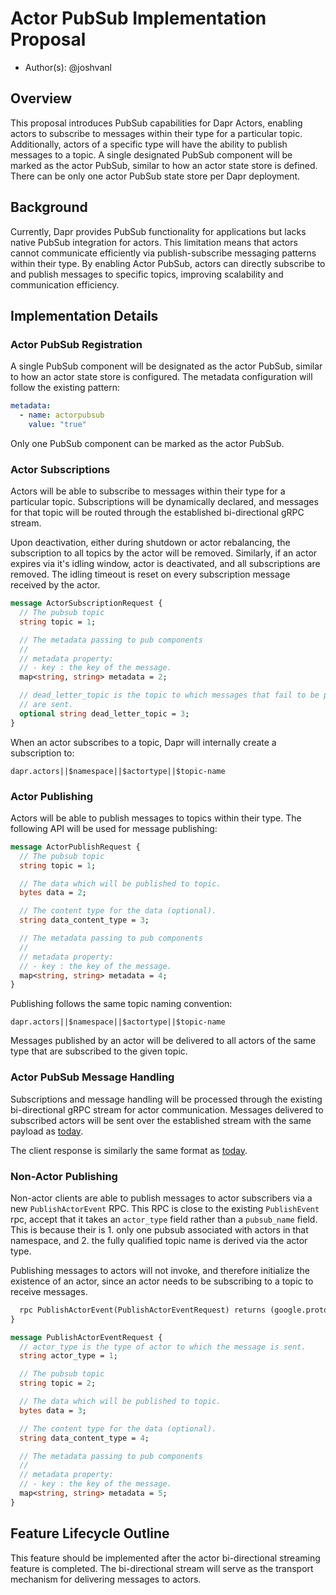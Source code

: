 # Actor PubSub Implementation Proposal

- Author(s): @joshvanl

## Overview

This proposal introduces PubSub capabilities for Dapr Actors, enabling actors to subscribe to messages within their type for a particular topic.
Additionally, actors of a specific type will have the ability to publish messages to a topic.
A single designated PubSub component will be marked as the actor PubSub, similar to how an actor state store is defined.
There can be only one actor PubSub state store per Dapr deployment.

## Background

Currently, Dapr provides PubSub functionality for applications but lacks native PubSub integration for actors.
This limitation means that actors cannot communicate efficiently via publish-subscribe messaging patterns within their type.
By enabling Actor PubSub, actors can directly subscribe to and publish messages to specific topics, improving scalability and communication efficiency.

## Implementation Details

### Actor PubSub Registration

A single PubSub component will be designated as the actor PubSub, similar to how an actor state store is configured.
The metadata configuration will follow the existing pattern:

```yaml
metadata:
  - name: actorpubsub
    value: "true"
```

Only one PubSub component can be marked as the actor PubSub.

### Actor Subscriptions

Actors will be able to subscribe to messages within their type for a particular topic.
Subscriptions will be dynamically declared, and messages for that topic will be routed through the established bi-directional gRPC stream.

Upon deactivation, either during shutdown or actor rebalancing, the subscription to all topics by the actor will be removed.
Similarly, if an actor expires via it's idling window, actor is deactivated, and all subscriptions are removed.
The idling timeout is reset on every subscription message received by the actor.

```proto
message ActorSubscriptionRequest {
  // The pubsub topic
  string topic = 1;

  // The metadata passing to pub components
  //
  // metadata property:
  // - key : the key of the message.
  map<string, string> metadata = 2;

  // dead_letter_topic is the topic to which messages that fail to be processed
  // are sent.
  optional string dead_letter_topic = 3;
}
```

When an actor subscribes to a topic, Dapr will internally create a subscription to:

```
dapr.actors||$namespace||$actortype||$topic-name
```

### Actor Publishing

Actors will be able to publish messages to topics within their type.
The following API will be used for message publishing:

```proto
message ActorPublishRequest {
  // The pubsub topic
  string topic = 1;

  // The data which will be published to topic.
  bytes data = 2;

  // The content type for the data (optional).
  string data_content_type = 3;

  // The metadata passing to pub components
  //
  // metadata property:
  // - key : the key of the message.
  map<string, string> metadata = 4;
}
```

Publishing follows the same topic naming convention:

```
dapr.actors||$namespace||$actortype||$topic-name
```

Messages published by an actor will be delivered to all actors of the same type that are subscribed to the given topic.

### Actor PubSub Message Handling

Subscriptions and message handling will be processed through the existing bi-directional gRPC stream for actor communication.
Messages delivered to subscribed actors will be sent over the established stream with the same payload as [today](https://github.com/dapr/dapr/blob/8cefe6a312867d8517a750d2dc300e10821bdf3a/dapr/proto/runtime/v1/appcallback.proto#L96).

The client response is similarly the same format as [today](https://github.com/dapr/dapr/blob/8cefe6a312867d8517a750d2dc300e10821bdf3a/dapr/proto/runtime/v1/appcallback.proto#L136).

### Non-Actor Publishing

Non-actor clients are able to publish messages to actor subscribers via a new `PublishActorEvent` RPC.
This RPC is close to the existing `PublishEvent` rpc, accept that it takes an `actor_type` field rather than a `pubsub_name` field.
This is because their is 1. only one pubsub associated with actors in that namespace, and 2. the fully qualified topic name is derived via the actor type.

Publishing messages to actors will not invoke, and therefore initialize the existence of an actor, since an actor needs to be subscribing to a topic to receive messages.

```proto
  rpc PublishActorEvent(PublishActorEventRequest) returns (google.protobuf.Empty) {}
}

message PublishActorEventRequest {
  // actor_type is the type of actor to which the message is sent.
  string actor_type = 1;

  // The pubsub topic
  string topic = 2;

  // The data which will be published to topic.
  bytes data = 3;

  // The content type for the data (optional).
  string data_content_type = 4;

  // The metadata passing to pub components
  //
  // metadata property:
  // - key : the key of the message.
  map<string, string> metadata = 5;
}
```

## Feature Lifecycle Outline

This feature should be implemented after the actor bi-directional streaming feature is completed.
The bi-directional stream will serve as the transport mechanism for delivering messages to actors.
